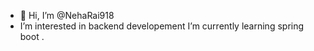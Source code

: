 - 👋 Hi, I’m @NehaRai918
-  I’m interested in backend developement 
  I’m currently learning spring boot .

<!---
NehaRai918/NehaRai918 is a ✨ special ✨ repository because its `README.md` (this file) appears on your GitHub profile.
You can click the Preview link to take a look at your changes.
--->

